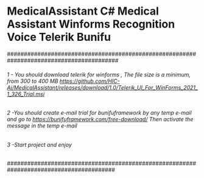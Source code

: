 
# MedicalAssistant C# Medical Assistant Winforms Recognition Voice Telerik  Bunifu
#########################################################################################
###### 1 - You should download telerik for winforms , The file size is a minimum, from 300 to 400 MB https://github.com/HIC-Ai/MedicalAssistant/releases/download/1.0/Telerik_UI_For_WinForms_2021_1_326_Trial.msi
###### 2 -You should create e-mail trial for bunifuframework by any temp e-mail and go to https://bunifuframework.com/free-download/ Then activate the message in the temp e-mail
###### 3 -Start project and enjoy
########################################################################################
